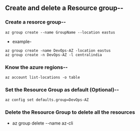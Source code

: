 ## Create and delete a Resource group--

### Create a resorce group--
``` 
az group create --name GroupName --location eastus
```
- example-
``` 
az group create -name DevOps-AZ -location eastus
az group create -n DevOps-AZ -l centralindia
```

### Know the azure regions--
``` 
az account list-locations -o table
```

### Set the Resource Group as default (Optional)--
``` 
az config set defaults.group=DevOps-AZ
```


### Delete the Resource Group to delete all the resources
- az group delete --name az-cli



